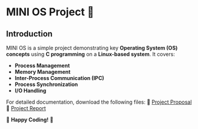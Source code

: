 # MINI OS Project 🚀

## Introduction
MINI OS is a simple project demonstrating key **Operating System (OS) concepts** using **C programming** on a **Linux-based system**. It covers:
- **Process Management**
- **Memory Management**
- **Inter-Process Communication (IPC)**
- **Process Synchronization**
- **I/O Handling**

For detailed documentation, download the following files:
📜 [Project Proposal](PK)  
📜 [Project Report](your-link-here)  

🚀 **Happy Coding!** 🎯

